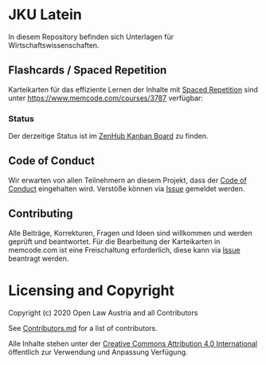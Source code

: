 # JKU Latein

In diesem Repository befinden sich Unterlagen für Wirtschaftswissenschaften.

## Flashcards / Spaced Repetition
Karteikarten für das effiziente Lernen der Inhalte mit [Spaced Repetition](https://en.wikipedia.org/wiki/Spaced_repetition) sind unter https://www.memcode.com/courses/3787 verfügbar:

### Status
Der derzeitige Status ist im [ZenHub Kanban Board](https://app.zenhub.com/workspaces/open-law-austria-5f341d4316010a00180099ff) zu finden.

## Code of Conduct
Wir erwarten von allen Teilnehmern an diesem Projekt, dass der [Code of Conduct](./CODE_OF_CONDUCT) eingehalten wird. 
Verstöße können via [Issue](/../../issues/new?assignees=daniel-eder&labels=code+of+conduct&template=code-of-conduct-versto-.md&title=%5BCode+of+Conduct%5D+) gemeldet werden. 

## Contributing
Alle Beiträge, Korrekturen, Fragen und Ideen sind willkommen und werden geprüft und beantwortet.
Für die Bearbeitung der Karteikarten in memcode.com ist eine Freischaltung erforderlich, diese kann via [Issue](/../../issues/new?assignees=daniel-eder&labels=memcode&template=antrag--autorenzugriff-bei-memcode-com.md&title=%5BMemcode+Zugriff%5D+) beantragt werden.

# Licensing and Copyright
Copyright (c) 2020 Open Law Austria and all Contributors

See [Contributors.md](./Contributors.md) for a list of contributors.

Alle Inhalte stehen unter der [Creative Commons Attribution 4.0 International](./LICENSE) öffentlich zur Verwendung und Anpassung Verfügung. 

